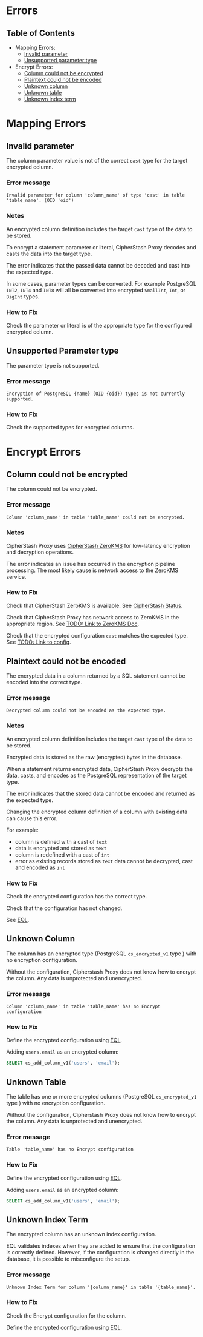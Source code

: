 

# Errors

## Table of Contents

- Mapping Errors:
  - [Invalid parameter](#mapping-invalid-parameter)
  - [Unsupported parameter type](#mapping-unsupported-parameter-type)
- Encrypt Errors:
  - [Column could not be encrypted](#encrypt-column-could-not-be-encrypted)
  - [Plaintext could not be encoded](#encrypt-plaintext-could-not-be-encoded)
  - [Unknown column](#encrypt-unknown-column)
  - [Unknown table](#encrypt-unknown-table)
  - [Unknown index term](#encrypt-unknown-index-term)

<!-- ---------------------------------------------------------------------------------------------------- -->





<!-- ---------------------------------------------------------------------------------------------------- -->

# Mapping Errors





## Invalid parameter <a id='mapping-invalid-parameter'></a>

The column parameter value is not of the correct `cast` type for the target encrypted column.


### Error message

```
Invalid parameter for column 'column_name' of type 'cast' in table 'table_name'. (OID 'oid')
```


### Notes

An encrypted column definition includes the target `cast` type of the data to be stored.

To encrypt a statement parameter or literal, CipherStash Proxy decodes and casts the data into the target type.

The error indicates that the passed data cannot be decoded and cast into the expected type.

In some cases, parameter types can be converted.
For example PostgreSQL `INT2`, `INT4` and `INT8` will all be converted into encrypted `SmallInt`, `Int`, or `BigInt` types.


### How to Fix

Check the parameter or literal is of the appropriate type for the configured encrypted column.


<!-- TODO: Link to encrypted types -->


<!-- ---------------------------------------------------------------------------------------------------- -->


## Unsupported Parameter type <a id='mapping-unsupported-parameter-type'></a>

The parameter type is not supported.


### Error message

```
Encryption of PostgreSQL {name} (OID {oid}) types is not currently supported.
```

### How to Fix

Check the supported types for encrypted columns.

<!-- TODO: link to doc -->



<!-- ---------------------------------------------------------------------------------------------------- -->


# Encrypt Errors


## Column could not be encrypted <a id='encrypt-column-could-not-be-encrypted'></a>

The column could not be encrypted.


### Error message

```
Column 'column_name' in table 'table_name' could not be encrypted.
```

### Notes

CipherStash Proxy uses [CipherStash ZeroKMS](https://cipherstash.com/products/zerokms) for low-latency encryption and decryption operations.

The error indicates an issue has occurred in the encryption pipeline processing.
The most likely cause is network access to the ZeroKMS service.

### How to Fix

Check that CipherStash ZeroKMS is available.
See [CipherStash Status](https://status.cipherstash.com/).

Check that CipherStash Proxy has network access to ZeroKMS in the appropriate region.
See [TODO: Link to ZeroKMS Doc](https://).

Check that the encrypted configuration `cast` matches the expected type.
See [TODO: Link to config](https://).



<!-- ---------------------------------------------------------------------------------------------------- -->



## Plaintext could not be encoded <a id='encrypt-plaintext-could-not-be-encoded'></a>

The encrypted data in a column returned by a SQL statement cannot be encoded into the correct type.

### Error message

```
Decrypted column could not be encoded as the expected type.
```

### Notes

An encrypted column definition includes the target `cast` type of the data to be stored.

Encrypted data is stored as the raw (encrypted) `bytes` in the database.

When a statement returns encrypted data, CipherStash Proxy decrypts the data, casts, and encodes as the PostgreSQL representation of the target type.

The error indicates that the stored data cannot be encoded and returned as the expected type.

Changing the encrypted column definition of a column with existing data can cause this error.

For example:

- column is defined with a cast of `text`
- data is encrypted and stored as `text`
- column is redefined with a cast of  `int`
- error as existing records stored as `text` data cannot be decrypted, cast and encoded as `int`


### How to Fix

Check the encrypted configuration has the correct type.

Check that the configuration has not changed.

See [EQL](https://github.com/cipherstash/encrypt-query-language).


<!-- ---------------------------------------------------------------------------------------------------- -->

## Unknown Column <a id='encrypt-unknown-column'></a>

The column has an encrypted type (PostgreSQL `cs_encrypted_v1` type ) with no encryption configuration.

Without the configuration, Cipherstash Proxy does not know how to encrypt the column.
Any data is unprotected and unencrypted.


### Error message

```
Column 'column_name' in table 'table_name' has no Encrypt configuration
```


### How to Fix

Define the encrypted configuration using [EQL](https://github.com/cipherstash/encrypt-query-language).

<!-- TODO: link to doc -->

Adding `users.email` as an encrypted column:

```sql
SELECT cs_add_column_v1('users', 'email');
```

<!-- ---------------------------------------------------------------------------------------------------- -->


## Unknown Table <a id='encrypt-unknown-table'></a>

The table has one or more encrypted columns (PostgreSQL `cs_encrypted_v1` type ) with no encryption configuration.

Without the configuration, Cipherstash Proxy does not know how to encrypt the column.
Any data is unprotected and unencrypted.


### Error message

```
Table 'table_name' has no Encrypt configuration
```

### How to Fix

Define the encrypted configuration using [EQL](https://github.com/cipherstash/encrypt-query-language).

<!-- TODO: link to doc -->

Adding `users.email` as an encrypted column:

```sql
SELECT cs_add_column_v1('users', 'email');
```



<!-- ---------------------------------------------------------------------------------------------------- -->


## Unknown Index Term <a id='encrypt-unknown-index-term'></a>

The encrypted column has an unknown index configuration.

EQL validates indexes when they are added to ensure that the configuration is correctly defined.
However, if the configuration is changed directly in the database, it is possible to misconfigure the setup.


### Error message

```
Unknown Index Term for column '{column_name}' in table '{table_name}'.
```


### How to Fix

Check the Encrypt configuration for the column.

Define the encrypted configuration using [EQL](https://github.com/cipherstash/encrypt-query-language).




